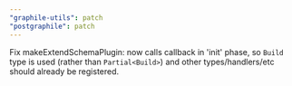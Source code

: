 ```yaml
---
"graphile-utils": patch
"postgraphile": patch
---
```


Fix makeExtendSchemaPlugin: now calls callback in 'init' phase, so `Build` type
is used (rather than `Partial<Build>`) and other types/handlers/etc should
already be registered.

